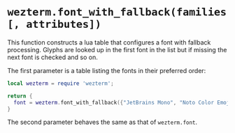 # `wezterm.font_with_fallback(families [, attributes])`

This function constructs a lua table that configures a font with fallback processing.
Glyphs are looked up in the first font in the list but if missing the next font is
checked and so on.

The first parameter is a table listing the fonts in their preferred order:

```lua
local wezterm = require 'wezterm';

return {
  font = wezterm.font_with_fallback({"JetBrains Mono", "Noto Color Emoji"}),
}
```

The second parameter behaves the same as that of `wezterm.font`.


